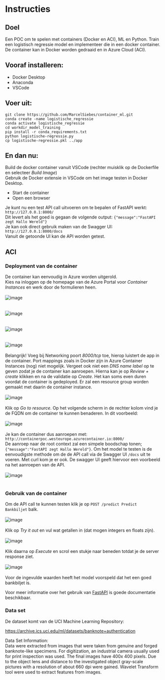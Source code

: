 # Instructies

## Doel
Een POC om te spelen met containers (Docker en ACI), ML en Python. Train een logistisch regressie model en implementeer die in een docker container. De container kan in Docker worden gedraaid en in Azure Cloud (ACI).

## Vooraf installeren:
- Docker Desktop
- Anaconda
- VSCode

## Voer uit:
```
git clone https://github.com/MarcelSiebes/container_ml.git
conda create -name logistische_regressie
conda activate logistische_regressie
cd workdir_model_training
pip install -r conda_requirements.txt
python logistische-regressie.py
cp logistische-regressie.pkl ../app
```

## En dan nu:
Build de docker container vanuit VSCode (rechter muisklik op de Dockerfile en selecteer *Build Image*)<br>
Gebruik de Docker extensie in VSCode om het image testen in Docker Desktop.
- Start de container
- Open een browser

Je kunt nu een test API call uitvoeren om te bepalen of FastAPI werkt: `http://127.0.0.1:8000/`<br>
Dit levert als het goed is gegaan de volgende output: ```{"message":"FastAPI zegt Hallo Wereld"}```<br>
Je kan ook direct gebruik maken van de Swagger UI: `http://127.0.0.1:8000/docs`<br>
Vanuit de getoonde UI kan de API worden getest.

## ACI
### Deployment van de container
De container kan eenvoudig in Azure worden uitgerold.<br>
Kies na inloggen op de homepage van de Azure Portal voor *Container Instances* en werk door de formulieren heen.<br><br>
![image](https://user-images.githubusercontent.com/57792298/178724259-95822596-65dd-4107-9498-d07c2c46da26.png)<br><br><br>
![image](https://user-images.githubusercontent.com/57792298/178724437-893c810b-0a1c-4d15-8508-8b815f6681f6.png)<br><br><br>
![image](https://user-images.githubusercontent.com/57792298/178724937-980237a4-4fc9-43c3-8af1-7ff265ff99d0.png)<br><br><br>
![image](https://user-images.githubusercontent.com/57792298/178725083-46d3cfb7-5e8a-4789-8e3b-24143d993a33.png)<br><br>
Belangrijk! Voeg bij Networking poort *8000/tcp* toe, hierop luistert de app in de container. Port mappings zoals in Docker zijn in Azure Container Instances (nog) niet mogelijk. Vergeet ook niet een *DNS name label* op te geven zodat je de container kan aanroepen. Hierna kan je op *Review + create* klikken en na de validatie op *Create*. Het kan soms even duren voordat de container is gedeployed. Er zal een resource group worden gemaakt met daarin de container instance.<br><br>
![image](https://user-images.githubusercontent.com/57792298/178725661-f0133755-de4f-4228-a383-7a5d8f21bc28.png)<br><br>
Klik op *Go to resource*. Op het volgende scherm in de rechter kolom vind je de FQDN om de container te kunnen benaderen. In dit voorbeeld:<br><br>
![image](https://user-images.githubusercontent.com/57792298/178725927-991438a9-f87b-45cc-86da-dd881635638f.png)<br><br>
Je kan de container dus aanroepen met: `http://containerpoc.westeurope.azurecontainer.io:8000/`<br>
De aanroep naar de root context zal een simpele boodschap tonen; ```{"message":"FastAPI zegt Hallo Wereld"}```. Om het model te testen is de eenvoudigste methode om de de API call via de Swagger UI ```/docs``` uit te voeren. Met curl kom je er ook. De swagger UI geeft hiervoor een voorbeeld na het aanroepen van de API.<br><br>
![image](https://user-images.githubusercontent.com/57792298/178722957-3232853e-1889-4d1a-8180-adfa48c324be.png)<br><br>

### Gebruik van de container
Om de API call te kunnen testen klik je op ```POST /predict Predict Bankbiljet``` balk.<br><br>
![image](https://user-images.githubusercontent.com/57792298/178727346-20b3326b-e23f-4e2a-a47e-2f9b221102b1.png)<br><br>
Klik op *Try it out* en vul wat getallen in (dat mogen integers en floats zijn).<br><br>
![image](https://user-images.githubusercontent.com/57792298/178727631-9d2197d4-38f6-4f8c-9e35-dab46781b736.png)<br><br>
Klik daarna op *Execute* en scrol een stukje naar beneden totdat je de server response ziet.<br><br>
![image](https://user-images.githubusercontent.com/57792298/178727910-00db5d50-ebb8-4ad5-b48f-1b70ae07332f.png)<br><br>
Voor de ingevulde waarden heeft het model voorspeld dat het een goed bankbiljet is.

Voor meer informatie over het gebruik van [FastAPI](https://fastapi.tiangolo.com/ "FastAPI documentatie") is goede documentatie beschikbaar.

### Data set
De dataset komt van de UCI Machine Learning Repository:

https://archive.ics.uci.edu/ml/datasets/banknote+authentication

Data Set Information:<br>
Data were extracted from images that were taken from genuine and forged banknote-like specimens. For digitization, an industrial camera usually used for print inspection was used. The final images have 400x 400 pixels. Due to the object lens and distance to the investigated object gray-scale pictures with a resolution of about 660 dpi were gained. Wavelet Transform tool were used to extract features from images.
